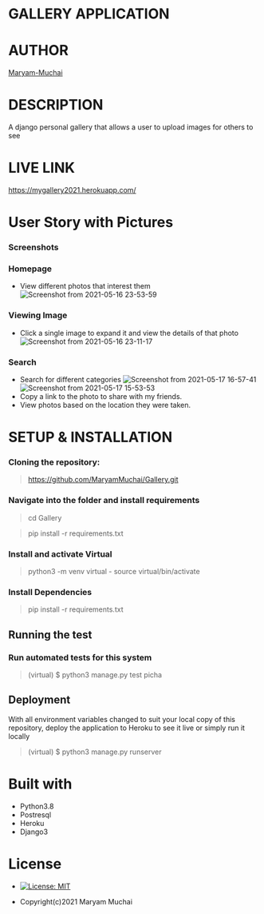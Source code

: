 # GALLERY APPLICATION
# AUTHOR
[Maryam-Muchai](https://github.com/MaryamMuchai/Gallery.git)
# DESCRIPTION
A django personal gallery that allows a user to upload images for others to see
#  LIVE LINK
https://mygallery2021.herokuapp.com/
# User Story with Pictures
### Screenshots
### Homepage
* View different photos that interest them
![Screenshot from 2021-05-16 23-53-59](https://user-images.githubusercontent.com/78798386/118412602-90c9c980-b6a3-11eb-83ca-b310dbe2a9b2.png)
### Viewing Image
* Click a single image to expand it and view the details of that photo
![Screenshot from 2021-05-16 23-11-17](https://user-images.githubusercontent.com/78798386/118412629-b8b92d00-b6a3-11eb-8288-b44031dd790b.png)
### Search
* Search for different categories
![Screenshot from 2021-05-17 16-57-41](https://user-images.githubusercontent.com/78798386/118502001-f2387980-b731-11eb-8373-4b9e7be9a56f.png)
![Screenshot from 2021-05-17 15-53-53](https://user-images.githubusercontent.com/78798386/118501890-db922280-b731-11eb-9916-149700dafd10.png)
* Copy a link to the photo to share with my friends.
* View photos based on the location they were taken.
# SETUP & INSTALLATION
### Cloning the repository:
> https://github.com/MaryamMuchai/Gallery.git
### Navigate into the folder and install requirements
>cd Gallery

>pip install -r requirements.txt 

### Install and activate Virtual
>python3 -m venv virtual - source virtual/bin/activate  
### Install Dependencies
>pip install -r requirements.txt 
## Running the test
### Run automated tests for this system

>(virtual) $ python3 manage.py test picha
## Deployment
With all environment variables changed to suit your local copy of this repository, deploy the application to Heroku to see it live or simply run it locally

>(virtual) $ python3 manage.py runserver
# Built with
* Python3.8
* Postresql
* Heroku
* Django3
# License
* [![License: MIT](https://img.shields.io/badge/License-MIT-yellow.svg)](LICENSE)

* Copyright(c)2021 Maryam Muchai